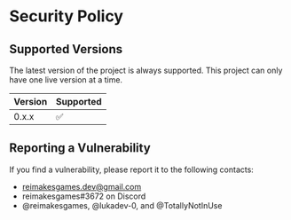 # Security Policy

## Supported Versions
<!--
Use this section to tell people about which versions of your project are
currently being supported with security updates.

| Version | Supported          |
| ------- | ------------------ |
| 5.1.x   | :white_check_mark: |
| 5.0.x   | :x:                |
| 4.0.x   | :white_check_mark: |
| < 4.0   | :x:                |
-->

The latest version of the project is always supported.
This project can only have one live version at a time.

| Version | Supported          |
| ------- | ------------------ |
| 0.x.x   | :white_check_mark: |

## Reporting a Vulnerability

<!-- Use this section to tell people how to report a vulnerability.

Tell them where to go, how often they can expect to get an update on a
reported vulnerability, what to expect if the vulnerability is accepted or
declined, etc. -->

If you find a vulnerability, please report it to the following contacts:
- reimakesgames.dev@gmail.com
- reimakesgames#3672 on Discord
- @reimakesgames, @lukadev-0, and @TotallyNotInUse
